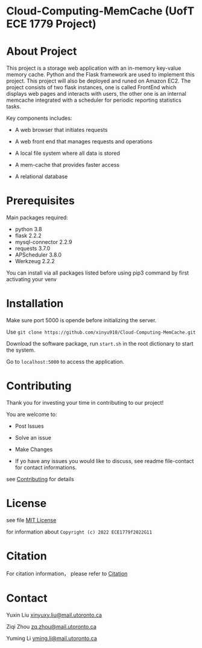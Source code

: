 # Cloud-Computing-MemCache (UofT ECE 1779 Project)

# About Project

This project is a storage web application with an in-memory key-value memory cache. Python and the Flask framework are used to implement this project. This project will also be deployed and runed on Amazon EC2. The project consists of two flask instances, one is called FrontEnd which displays web pages and interacts with users, the other one is an internal memcache integrated with a scheduler for periodic reporting statistics tasks. 

Key components includes:

* A web browser that initiates requests

* A web front end that manages requests and operations

* A local file system where all data is stored

* A mem-cache that provides faster access

* A relational database



# Prerequisites

Main packages required:

* python 3.8
* flask 2.2.2
* mysql-connector 2.2.9
* requests 3.7.0
* APScheduler 3.8.0
* Werkzeug 2.2.2

You can install via all packages listed before using pip3 command by first activating your venv 

# Installation

Make sure port 5000 is opende before initializing the server.

Use `git clone https://github.com/xinyu910/Cloud-Computing-MemCache.git`

Download the software package, run `start.sh` in the root dictionary to start the system.

Go to `localhost:5000` to access the application.

# Contributing

Thank you for investing your time in contributing to our project!

You are welcome to:


* Post Issues

* Solve an issue

* Make Changes

* If yo have any issues you would like to discuss, see readme file-contact for contact informations.

see [Contributing](https://github.com/xinyu910/Cloud-Computing-MemCache/blob/main/CONTRIBUTING.md) for details


# License
see file [MIT License](https://github.com/xinyu910/Cloud-Computing-MemCache/commit/7e5a9d3732e5ef3b4975cdb0eea4be54c50379d2)

for information about `Copyright (c) 2022 ECE1779f2022G11 `


# Citation

For citation information， please refer to [Citation](https://github.com/xinyu910/Cloud-Computing-MemCache/blob/main/CITATION.cff)


# Contact

Yuxin Liu xinyuxy.liu@mail.utoronto.ca

Ziqi Zhou zq.zhou@mail.utoronto.ca

Yuming Li yming.li@mail.utoronto.ca
